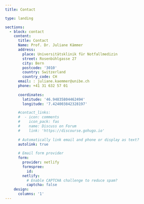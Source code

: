 ```yaml
---
title: Contact

type: landing

sections:
  - block: contact
    content:
      title: Contact
      Name: Prof. Dr. Juliane Kämmer
      address:
        place: Universitätsklinik für Notfallmedizin
        street: Rosenbühlgasse 27
        city: Bern
        postcode: '3010'
        country: Switzerland
        country_code: CH
      email: : juliane.kaemmer@unibe.ch
      phone: +41 31 632 57 01
      
      coordinates:
        latitude: '46.94835804462494'
        longitude: '7.424003842328197'

      #contact_links:
      #  - icon: comments
      #    icon_pack: fas
      #    name: Discuss on Forum
      #    link: 'https://discourse.gohugo.io'
    
      # Automatically link email and phone or display as text?
      autolink: true
    
      # Email form provider
      form:
        provider: netlify
        formspree:
          id:
        netlify:
          # Enable CAPTCHA challenge to reduce spam?
          captcha: false
    design:
      columns: '1'
---
```

